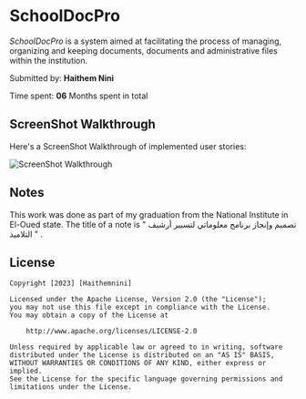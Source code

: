 # SchoolDocPro
*SchoolDocPro*  is a system aimed at facilitating the process of managing, organizing and keeping documents, documents and administrative files within the institution.

Submitted by: **Haithem Nini**

Time spent: **06** Months spent in total

## ScreenShot Walkthrough

Here's a ScreenShot Walkthrough of implemented user stories:

<img src='#' title='ScreenShot Walkthrough' width='' alt='ScreenShot Walkthrough' />


## Notes

This work was done as part of my graduation from the National Institute in El-Oued state. 
The title of a note is  " تصميم وإنجاز برنامج معلوماتي لتسيير أرشيف التلاميذ " .


## License

    Copyright [2023] [Haithemnini]

    Licensed under the Apache License, Version 2.0 (the "License");
    you may not use this file except in compliance with the License.
    You may obtain a copy of the License at

        http://www.apache.org/licenses/LICENSE-2.0

    Unless required by applicable law or agreed to in writing, software
    distributed under the License is distributed on an "AS IS" BASIS,
    WITHOUT WARRANTIES OR CONDITIONS OF ANY KIND, either express or implied.
    See the License for the specific language governing permissions and
    limitations under the License.
